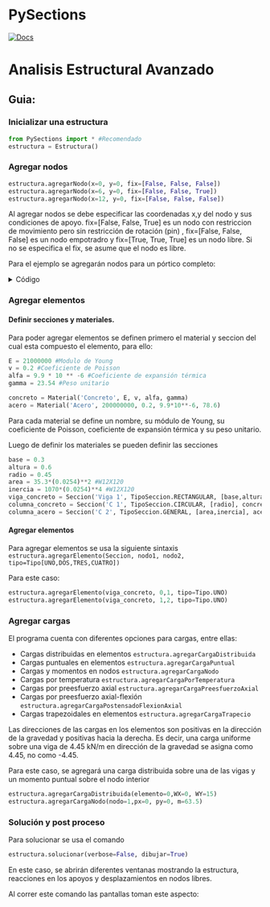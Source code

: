 # PySections

[![Docs](https://github.com/ZibraMax/PySections/actions/workflows/docs.yml/badge.svg)](https://github.com/ZibraMax/PySections/actions/workflows/docs.yml)

# Analisis Estructural Avanzado

## Guia:

### Inicializar una estructura
```python
from PySections import * #Recomendado
estructura = Estructura() 
```
### Agregar nodos
```python
estructura.agregarNodo(x=0, y=0, fix=[False, False, False])
estructura.agregarNodo(x=6, y=0, fix=[False, False, True])
estructura.agregarNodo(x=12, y=0, fix=[False, False, False])
```
Al agregar nodos se debe especificar las coordenadas x,y del nodo y sus condiciones de apoyo. fix=[False, False, True] es un nodo con restriccion de movimiento pero sin restricción de rotación (pin)
, fix=[False, False, False] es un nodo empotradro y fix=[True, True, True] es un nodo libre. Si no se especifica el fix, se asume que el nodo es libre.

Para el ejemplo se agregarán nodos para un pórtico completo:
<details>
<summary>Código</summary>
	```Python
	vanos = [4.5,3.5/2,3.5/2,4.5]
	alturas = [4,3,3,3]
	for altura in alturas:
		for vano in vanos:
			estructura.agregarNodo(x=vano, y=altura, fix=[False, False, False])
	```
</details>

### Agregar elementos
#### Definir secciones y materiales.

Para poder agregar elementos se definen primero el material y seccion del cual esta compuesto el elemento, para ello:

```python
E = 21000000 #Modulo de Young
v = 0.2 #Coeficiente de Poisson
alfa = 9.9 * 10 ** -6 #Coeficiente de expansión térmica
gamma = 23.54 #Peso unitario

concreto = Material('Concreto', E, v, alfa, gamma)
acero = Material('Acero', 200000000, 0.2, 9.9*10**-6, 78.6)
```
Para cada material se define un nombre, su módulo de Young, su coeficiente de Poisson, coeficiente de expansión térmica y su peso unitario.

Luego de definir los materiales se pueden definir las secciones
```python
base = 0.3
altura = 0.6
radio = 0.45
area = 35.3*(0.0254)**2 #W12X120
inercia = 1070*(0.0254)**4 #W12X120
viga_concreto = Seccion('Viga 1', TipoSeccion.RECTANGULAR, [base,altura], concreto)
columna_concreto = Seccion('C 1', TipoSeccion.CIRCULAR, [radio], concreto)
columna_acero = Seccion('C 2', TipoSeccion.GENERAL, [area,inercia], acero)
```
#### Agregar elementos

Para agregar elementos se usa la siguiente sintaxis `estructura.agregarElemento(Seccion, nodo1, nodo2, tipo=Tipo[UNO,DOS,TRES,CUATRO])`

Para este caso:
```Python
estructura.agregarElemento(viga_concreto, 0,1, tipo=Tipo.UNO)
estructura.agregarElemento(viga_concreto, 1,2, tipo=Tipo.UNO)
```

### Agregar cargas

El programa cuenta con diferentes opciones para cargas, entre ellas:

- Cargas distribuidas en elementos `estructura.agregarCargaDistribuida`
- Cargas puntuales en elementos `estructura.agregarCargaPuntual`
- Cargas y momentos en nodos `estructura.agregarCargaNodo`
- Cargas por temperatura `estructura.agregarCargaPorTemperatura`
- Cargas por preesfuerzo axial `estructura.agregarCargaPreesfuerzoAxial`
- Cargas por preesfuerzo axial-flexión `estructura.agregarCargaPostensadoFlexionAxial`
- Cargas trapezoidales en elementos `estructura.agregarCargaTrapecio`

Las direcciones de las cargas en los elementos son positivas en la dirección de la gravedad y positivas hacia la derecha. Es decir, una carga uniforme sobre una viga de 4.45 kN/m en dirección de la gravedad se asigna como 4.45, no como -4.45.

Para este caso, se agregará una carga distribuida sobre una de las vigas y un momento puntual sobre el nodo interior

```Python
estructura.agregarCargaDistribuida(elemento=0,WX=0, WY=15)
estructura.agregarCargaNodo(nodo=1,px=0, py=0, m=63.5)
```

### Solución y post proceso

Para solucionar se usa el comando
```Python
estructura.solucionar(verbose=False, dibujar=True)
```

En este caso, se abrirán diferentes ventanas mostrando la estructura, reacciones en los apoyos y desplazamientos en nodos libres.

Al correr este comando las pantallas toman este aspecto:

